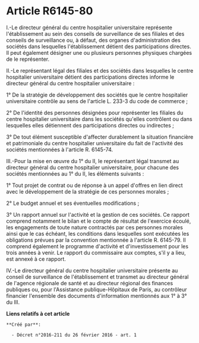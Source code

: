 # Article R6145-80

I.-Le directeur général du centre hospitalier universitaire représente l'établissement au sein des conseils de surveillance
de ses filiales et des conseils de surveillance ou, à défaut, des organes d'administration des sociétés dans lesquelles
l'établissement détient des participations directes. Il peut également désigner une ou plusieurs personnes physiques chargées
de le représenter. 

II.-Le représentant légal des filiales et des sociétés dans lesquelles le centre hospitalier universitaire détient des
participations directes informe le directeur général du centre hospitalier universitaire : 

1° De la stratégie de développement des sociétés que le centre hospitalier universitaire contrôle au sens de l'article L.
233-3 du code de commerce ; 

2° De l'identité des personnes désignées pour représenter les filiales du centre hospitalier universitaire dans les sociétés
qu'elles contrôlent ou dans lesquelles elles détiennent des participations directes ou indirectes ; 

3° De tout élément susceptible d'affecter durablement la situation financière et patrimoniale du centre hospitalier
universitaire du fait de l'activité des sociétés mentionnées à l'article R. 6145-74. 

III.-Pour la mise en œuvre du 1° du II, le représentant légal transmet au directeur général du centre hospitalier
universitaire, pour chacune des sociétés mentionnées au 1° du II, les éléments suivants : 

1° Tout projet de contrat ou de réponse à un appel d'offres en lien direct avec le développement de la stratégie de ces
personnes morales ; 

2° Le budget annuel et ses éventuelles modifications ; 

3° Un rapport annuel sur l'activité et la gestion de ces sociétés. Ce rapport comprend notamment le bilan et le compte de
résultat de l'exercice écoulé, les engagements de toute nature contractés par ces personnes morales ainsi que le cas échéant,
les conditions dans lesquelles sont exécutées les obligations prévues par la convention mentionnée à l'article R. 6145-79. Il
comprend également le programme d'activité et d'investissement pour les trois années à venir. Le rapport du commissaire aux
comptes, s'il y a lieu, est annexé à ce rapport. 

IV.-Le directeur général du centre hospitalier universitaire présente au conseil de surveillance de l'établissement et
transmet au directeur général de l'agence régionale de santé et au directeur régional des finances publiques ou, pour
l'Assistance publique-Hôpitaux de Paris, au contrôleur financier l'ensemble des documents d'information mentionnés aux 1° à
3° du III.

**Liens relatifs à cet article**

	**Créé par**:

	  - Décret n°2016-211 du 26 février 2016 - art. 1
